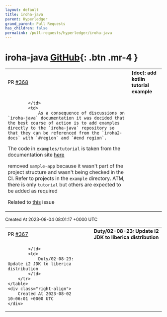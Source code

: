 ```yaml
---
layout: default
title: iroha-java
parent: Hyperledger
grand_parent: Pull Requests
has_children: false
permalink: /pull-requests/hyperledger/iroha-java
---
```


# iroha-java <span class="fs-3 right-align">[GitHub](https://github.com/hyperledger/iroha-java){: .btn .mr-4 }</span>


<div>
    <table>
        <tr>
            <td>
                PR <a href="https://github.com/hyperledger/iroha-java/pull/368" class=".btn">#368</a>
            </td>
            <td>
                <b>
                    [doc]: add kotlin tutorial example
                </b>
            </td>
        </tr>
        <tr>
            <td>
                
            </td>
            <td>
                As a consequence of discussions on `iroha-java` documentation it was decided that the best course of action is to add examples directly to the `iroha-java` repository so that they can be referenced from the `iroha2-docs` with `#region` and `#end_region`.

The code in `examples/tutorial` is taken from the documentation site [here](https://hyperledger.github.io/iroha-2-docs/guide/kotlin-java.html)

removed `sample-app` because it wasn't part of the project structure and wasn't being checked in the CI. Refer to projects in the `example` directory. ATM, there is only `tutorial` but others are expected to be added as required

Related to [this](https://github.com/hyperledger/iroha-2-docs/issues/364) issue
            </td>
        </tr>
    </table>
    <div class="right-align">
        Created At 2023-08-04 08:01:17 +0000 UTC
    </div>
</div>

<div>
    <table>
        <tr>
            <td>
                PR <a href="https://github.com/hyperledger/iroha-java/pull/367" class=".btn">#367</a>
            </td>
            <td>
                <b>
                    Duty/02-08-23: Update i2 JDK to liberica distribution
                </b>
            </td>
        </tr>
        <tr>
            <td>
                
            </td>
            <td>
                Duty/02-08-23: Update i2 JDK to liberica distribution
            </td>
        </tr>
    </table>
    <div class="right-align">
        Created At 2023-08-02 10:06:01 +0000 UTC
    </div>
</div>

